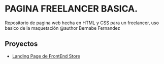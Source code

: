 # PAGINA FREELANCER BASICA.

Repositorio de pagina web hecha en HTML y CSS para un freelancer, uso basico de la maquetación @author Bernabe Fernandez

## Proyectos

- [Landing Page de FrontEnd Store](https://Bernabe-Fernandez.github.io/freelanncer-page)
